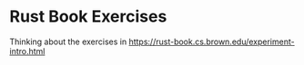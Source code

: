# Rust Book Exercises
Thinking about the exercises in https://rust-book.cs.brown.edu/experiment-intro.html
